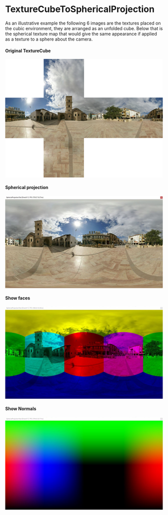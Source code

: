 # TextureCubeToSphericalProjection
As an illustrative example the following 6 images are the textures placed on the cubic environment, they are arranged as an unfolded cube. Below that is the spherical texture map that would give the same appearance if applied as a texture to a sphere about the camera.

#### Original TextureCube
![alt TextureCube](https://github.com/jcant0n/TextureCubeToSphericalProjection/blob/master/Cube.jpg)

#### Spherical projection
![alt Metal](https://github.com/jcant0n/TextureCubeToSphericalProjection/blob/master/Capture1.JPG)

#### Show faces
![alt Metal](https://github.com/jcant0n/TextureCubeToSphericalProjection/blob/master/Capture2.JPG)

#### Show Normals
![alt Metal](https://github.com/jcant0n/TextureCubeToSphericalProjection/blob/master/Capture3.JPG)
